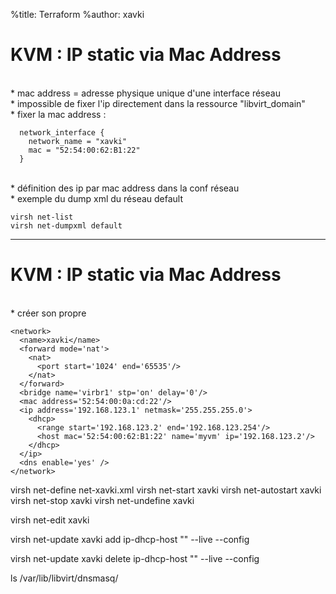 %title: Terraform
%author: xavki


# KVM : IP static via Mac Address


<br>
* mac address = adresse physique unique d'une interface réseau

<br>
* impossible de fixer l'ip directement dans la ressource "libvirt_domain"

<br>
* fixer la mac address :

```
  network_interface {
    network_name = "xavki"
    mac = "52:54:00:62:B1:22"
  }
```

<br>
* définition des ip par mac address dans la conf réseau

<br>
* exemple du dump xml du réseau default

```
virsh net-list
virsh net-dumpxml default
```

------------------------------------------------------------------------------

# KVM : IP static via Mac Address


<br>
* créer son propre

```
<network>
  <name>xavki</name>
  <forward mode='nat'>
    <nat>
      <port start='1024' end='65535'/>
    </nat>
  </forward>
  <bridge name='virbr1' stp='on' delay='0'/>
  <mac address='52:54:00:0a:cd:22'/>
  <ip address='192.168.123.1' netmask='255.255.255.0'>
    <dhcp>
      <range start='192.168.123.2' end='192.168.123.254'/>
      <host mac='52:54:00:62:B1:22' name='myvm' ip='192.168.123.2'/>
    </dhcp>
  </ip>
  <dns enable='yes' />
</network>
```

virsh net-define net-xavki.xml
virsh net-start xavki
virsh net-autostart xavki
virsh net-stop xavki
virsh net-undefine xavki

virsh net-edit xavki

virsh net-update xavki add ip-dhcp-host "<host mac='52:54:00:62:b1:23' name='myvm2' ip='192.168.123.3' />" --live --config

virsh net-update xavki delete ip-dhcp-host "<host mac='52:54:00:62:b1:23' name='myvm2' ip='192.168.123.3' />" --live --config

ls /var/lib/libvirt/dnsmasq/
